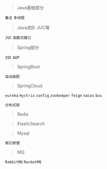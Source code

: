 > Java基础部分

`集合` 	`多线程` 

> Java进阶 JUC等

`JUC`	`函数式接口`

> Spring部分

`IOC` 	`AOP`

> SpringBoot

`自动装配`

> SpringCloud

`eureka`	`Hystrix`	 `config` 	`zookeeper` 	`feign` 	`nacos`	 `bus`

`分布式锁` 

> Redis



> ElasticSearch



>Mysql

`索引原理`

> MQ

`RabbitMQ`	 `RocketMQ`

